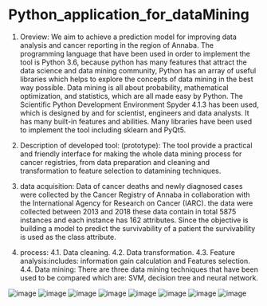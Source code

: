 # Python_application_for_dataMining

1. Oreview:
We aim to achieve a prediction model for improving data analysis and cancer reporting in the region of Annaba.
The programming language that have been used in order to implement the tool is Python 3.6, because python has many features that attract the data science and data mining community, Python has an array of useful libraries which helps to explore the concepts of data mining in the best way possible. Data mining is all about probability, mathematical optimization, and statistics, which are all made easy by Python.
The Scientific Python Development Environment Spyder 4.1.3 has been used, which is designed by and for scientist, engineers and data analysts. It has many built-in features and abilities. 
Many libraries have been used to implement the tool including sklearn and PyQt5.

2. Description of developed tool: (prototype):
The tool provide a practical and friendly interface for making the whole data mining process  for cancer registries, from data preparation and cleaning and transformation to feature selection to datamining techniques.
3. data acquisition:
Data of cancer deaths and newly diagnosed cases were collected by the Cancer Registry of Annaba in collaboration with the International Agency for Research on Cancer (IARC). the data were collected between 2013 and 2018 these data contain in total 5875 instances and each instance has 162 attributes.
Since the objective is building a model to predict the survivability of a patient the survivability is used as the class attribute.
4. process:
4.1. Data cleaning.
4.2. Data transformation.
4.3. Feature analysis:includes: information gain calculation and Features selection.
4.4. Data mining: There are three data mining techniques that have been used to be compared which are: SVM, decision tree and neural network.

![image](https://user-images.githubusercontent.com/22997230/191500943-60f161d3-b1c3-407d-b8de-942fd6d86d67.png)
![image](https://user-images.githubusercontent.com/22997230/191501145-c64d332a-d74b-4aa0-a7ab-322913e0a443.png)
![image](https://user-images.githubusercontent.com/22997230/191501197-547195b6-ade0-49fd-9bb1-2a4a73f1c767.png)
![image](https://user-images.githubusercontent.com/22997230/191501246-fad50a1f-4d72-46a2-9751-c3b3c1128539.png)
![image](https://user-images.githubusercontent.com/22997230/191501292-972cdf2a-ee7b-4840-ad44-bb1e4b194415.png)
![image](https://user-images.githubusercontent.com/22997230/191501310-329b2d80-6cb7-4129-8c63-5d9d9711b2ce.png)
![image](https://user-images.githubusercontent.com/22997230/191501325-d318d569-bfc6-48e0-a89a-2f1a25b56404.png)
![image](https://user-images.githubusercontent.com/22997230/191501419-51e7d51d-6c97-4ac1-a90f-667ce0d0f9fb.png)

